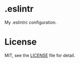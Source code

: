 # .eslintr

My .eslintrc configuration.

# License

MIT, see the [LICENSE](/LICENSE) file for detail.
